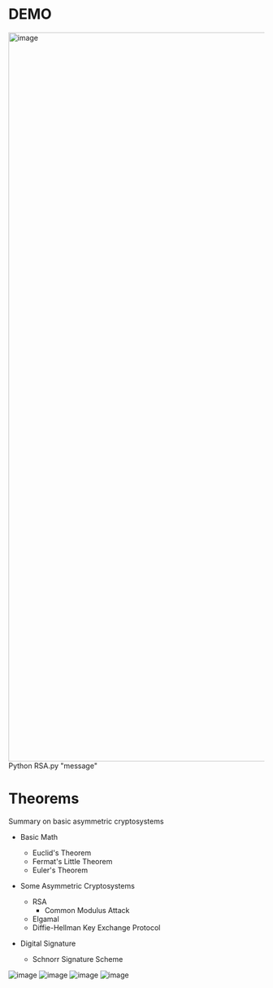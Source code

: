 # DEMO
<img width="1432" alt="image" src="https://github.com/Kyusub-Hwang/IntroductiontoCryptography/assets/79511478/1ec30362-aff6-4ec2-a3da-8c3dc105e063">
Python RSA.py "message"

# Theorems
Summary on basic asymmetric cryptosystems
- Basic Math
  - Euclid's Theorem
  - Fermat's Little Theorem
  - Euler's Theorem

- Some Asymmetric Cryptosystems 
  - RSA
    - Common Modulus Attack
  - Elgamal
  - Diffie-Hellman Key Exchange Protocol

- Digital Signature
  - Schnorr Signature Scheme


![image](https://user-images.githubusercontent.com/79511478/121877196-548e9500-cd45-11eb-9bb2-8792f40e6c8f.png)
![image](https://user-images.githubusercontent.com/79511478/121877228-62441a80-cd45-11eb-84d8-08944d67b08a.png)
![image](https://user-images.githubusercontent.com/79511478/121877270-6a9c5580-cd45-11eb-98c3-4811d7f2c87b.png)
![image](https://user-images.githubusercontent.com/79511478/121877308-712acd00-cd45-11eb-83a4-68bd253838a7.png)
